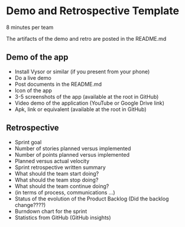 # Demo and Retrospective Template

8 minutes per team

The artifacts of the demo and retro are posted in the README.md

## Demo of the app

*	Install Vysor or similar (if you present from your phone)
*	Do a live demo
*	Post documents in the README.md
*	Icon of the app
*	3-5 screenshots of the app (available at the root in GitHub)
*	Video demo of the application (YouTube or Google Drive link)
*	Apk, link or equivalent (available at the root in GitHub)

## Retrospective

*	Sprint goal
*	Number of stories planned versus implemented
*	Number of points planned versus implemented
*	Planned versus actual velocity
*	Sprint retrospective written summary 
  *	What should the team start doing?
  *	What should the team stop doing?
  *	What should the team continue doing?
  *	(in terms of process, communications …)
*	Status of the evolution of the Product Backlog (Did the backlog change????)
*	Burndown chart for the sprint
*	Statistics from GitHub (GitHub insights)

